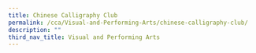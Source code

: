 ```yaml
---
title: Chinese Calligraphy Club
permalink: /cca/Visual-and-Performing-Arts/chinese-calligraphy-club/
description: ""
third_nav_title: Visual and Performing Arts
---
```


